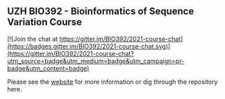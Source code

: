 ## UZH BIO392 - Bioinformatics of Sequence Variation Course

[![Join the chat at https://gitter.im/BIO392/2021-course-chat](https://badges.gitter.im/BIO392/2021-course-chat.svg)](https://gitter.im/BIO392/2021-course-chat?utm_source=badge&utm_medium=badge&utm_campaign=pr-badge&utm_content=badge)

Please see the [website](https://compbiozurich.org/UZH-BIO392/) for more information or dig through the repository here.
